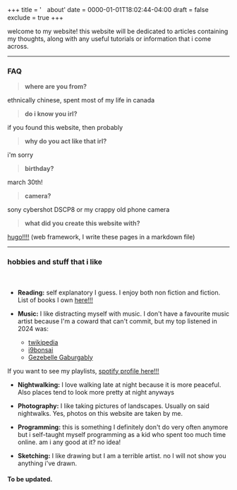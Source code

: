 +++
title = 'ㅤabout'
date = 0000-01-01T18:02:44-04:00
draft = false
exclude = true
+++


welcome to my website! this website will be dedicated to articles containing my thoughts, along with any useful tutorials or information that i come across.

____

### FAQ

> __where are you from?__

ethnically chinese, spent most of my life in canada

> __do i know you irl?__

if you found this website, then probably

> __why do you act like that irl?__

i'm sorry

> __birthday?__

march 30th!

> __camera?__

sony cybershot DSCP8 or my crappy old phone camera

> __what did you create this website with?__

[hugo!!!!](https://gohugo.io/) (web framework, I write these pages in a markdown file)

____

### hobbies and stuff that i like

ㅤ

- **Reading:** self explanatory I guess. I enjoy both non fiction and fiction. List of books I own [here!!!](/library)

- **Music:** I like distracting myself with music. I don't have a favourite music artist because I'm a coward that can't commit, but my top listened in 2024 was:

  - [twikipedia](https://open.spotify.com/artist/2V8aJ7qCArKAmHAX7u81Sj?si=hTMZgmE_Q4yYITebnztC6Q)
  - [i9bonsai](https://open.spotify.com/artist/7dqb1363wqRxJw9RfgQeo3?si=VUQYdG5lRWKe6MNeomsItw)
  - [Gezebelle Gaburgably](https://open.spotify.com/artist/2dAr2VXRbboq3vymg20Jtw?si=8LPdGvoNSuqBnLatCHzzaA)

If you want to see my playlists, [spotify profile here!!!](https://open.spotify.com/user/1np8ok67bcb7imcaurqbeinm8?si=176dd7af90b14e2b)

- **Nightwalking:** I love walking late at night because it is more peaceful. Also places tend to look more pretty at night anyways

- **Photography:** I like taking pictures of landscapes. Usually on said nightwalks. Yes, photos on this website are taken by me.

- **Programming:** this is something I definitely don't do very often anymore but i self-taught myself programming as a kid who spent too much time online. am i any good at it? no idea!

- **Sketching:** I like drawing but I am a terrible artist. no I will not show you anything i've drawn.

#### To be updated.